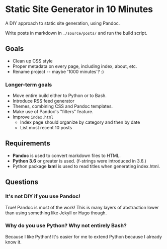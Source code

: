 # Static Site Generator in 10 Minutes

A DIY approach to static site generation, using Pandoc.

Write posts in markdown in `./source/posts/` and run the build script.

## Goals

 * Clean up CSS style
 * Proper metadata on every page, including index, about, etc.
 * Rename project -- maybe '1000 minutes'? :)

### Longer-term goals

 * Move entire build either to Python or to Bash.
 * Introduce RSS feed generator
 * Themes, combining CSS and Pandoc templates.
 * Make use of Pandoc's "filters" feature.
 * Improve `index.html`
   * Index page should organize by category and then by date
   * List most recent 10 posts

## Requirements

 * **Pandoc** is used to convert markdown files to HTML.
 * **Python 3.6** or greater is used. (f-strings were introduced in 3.6.)
 * Python package **lxml** is used to read titles when generating index.html.

## Questions

### It's not DIY if you use Pandoc!

True! Pandoc is most of the work! This is many layers of abstraction lower than using something like Jekyll or Hugo though.

### Why do you use Python? Why not entirely Bash?

Because I like Python! It's easier for me to extend Python because I already know it.
